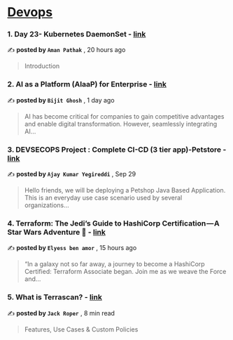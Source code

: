 
<h1><a href=https://medium.com/tag/devops/recommended target="_blank" rel="noopener noreferrer">Devops</a></h1>
<h3>1. Day 23- Kubernetes DaemonSet - <a href=https://medium.com/devops-dev/day-23-kubernetes-daemonset-cbca1ce3d4c1?source=tag_recommended_feed---------0-84----------devops----------e0c7efff_6df3_4a4e_a587_98b8b6209d7a------- target="_blank" rel="noopener noreferrer">link</a></h3>

✍️ **posted by `Aman Pathak`** <date> , 20 hours ago</date>

<blockquote>Introduction</blockquote>

<h3>2. AI as a Platform (AIaaP) for Enterprise - <a href=https://medium.com/@bijit211987/ai-as-a-platform-aiaap-for-enterprise-ae19227ee3a2?source=tag_recommended_feed---------1-107----------devops----------e0c7efff_6df3_4a4e_a587_98b8b6209d7a------- target="_blank" rel="noopener noreferrer">link</a></h3>

✍️ **posted by `Bijit Ghosh`** <date> , 1 day ago</date>

<blockquote>AI has become critical for companies to gain competitive advantages and enable digital transformation. However, seamlessly integrating AI…</blockquote>

<h3>3. DEVSECOPS Project : Complete CI-CD (3 tier app)-Petstore - <a href=https://medium.com/aws-in-plain-english/devsecops-project-complete-ci-cd-3-tier-app-petstore-c56fa9f32355?source=tag_recommended_feed---------2-85----------devops----------e0c7efff_6df3_4a4e_a587_98b8b6209d7a------- target="_blank" rel="noopener noreferrer">link</a></h3>

✍️ **posted by `Ajay Kumar Yegireddi`** <date> , Sep 29</date>

<blockquote>Hello friends, we will be deploying a Petshop Java Based Application. This is an everyday use case scenario used by several organizations…</blockquote>

<h3>4. Terraform: The Jedi’s Guide to HashiCorp Certification — A Star Wars Adventure 🚀 - <a href=https://medium.com/@ebenamor/terraform-the-jedis-guide-to-hashicorp-certification-a-star-wars-adventure-d980ec944295?source=tag_recommended_feed---------3-84----------devops----------e0c7efff_6df3_4a4e_a587_98b8b6209d7a------- target="_blank" rel="noopener noreferrer">link</a></h3>

✍️ **posted by `Elyess ben amor`** <date> , 15 hours ago</date>

<blockquote>“In a galaxy not so far away, a journey to become a HashiCorp Certified: Terraform Associate began. Join me as we weave the Force and…</blockquote>

<h3>5. What is Terrascan? - <a href=https://medium.com/devops-dev/what-is-terrascan-26d53f2051e6?source=tag_recommended_feed---------4-107----------devops----------e0c7efff_6df3_4a4e_a587_98b8b6209d7a------- target="_blank" rel="noopener noreferrer">link</a></h3>

✍️ **posted by `Jack Roper`** <date> , 8 min read</date>

<blockquote>Features, Use Cases & Custom Policies</blockquote>

